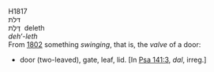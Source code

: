 H1817  
דּלת  
דֶּלֶת ‎ deleth  
*deh‘-leth*  
From [1802](h1802) something *swinging*, that is, the *valve* of a door:
- door (two-leaved), gate, leaf, lid. \[In [Psa 141:3](psa141.htm#003),
*dal*, irreg.\]  

